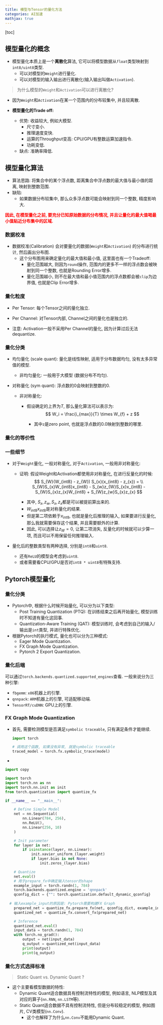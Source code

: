 ```yaml
---
title: 模型与Tensor的量化方法
categories: AI加速
mathjax: true
---
```


[toc]

## 模型量化的概念

* 模型量化本质上是一个**离散化**算法, 它可以将模型数据从`float`类型映射到`int8/uint8`类型.
  * 可以对模型的`Weight`进行量化.
  * 可以对模型的输入输出进行离散化(输入输出叫做`Activation`).



> 为什么模型的`Weight`和`Activation`可以进行离散化?

* 因为`Weight`和`Activation`在某一个范围内的分布较集中, 并且较离散.





* **模型量化的Trade off:**
  * 优势: 收益较大, 例如大模型.
    * 尺寸变小.
    * 推理速度变快.
    * 运算的Throughput变高: CPU/GPU有整数运算加速指令.
    * 功耗变低.
  * 缺点: 准确率降低.



## 模型量化算法

* 算法思路: 将集合中的某个浮点数, 距离集合中浮点数的最大值与最小值的距离, 映射到整数范围.
* 缺陷:
  * 如果数据分布较集中, 那么众多浮点数可能会映射到同一个整数, 精度影响大.


<font color=red>**因此, 在模型量化之前, 要充分已知原始数据的分布情况, 并且让量化的最大值喝最小值贴近分布集中的区域.**</font>

### 数据校准

* 数据校准(Calibration) 会对要量化的数据(`Weight`和`Activation`) 的分布进行统计, 然后画出分布图.
  * 这个分布图用来确定量化的最大值和最小值, 这里面也有一个Tradeoff:
    * 量化范围越大, 则因为`round`操作, 范围内的更多不一样的浮点数会被映射到同一个整数, 也就是Rounding Error增多.
    * 量化范围越小, 则不在最大值和最小值范围内的浮点数都会被`clip`为边界值, 也就是Clip Error增多.

### 量化粒度

* Per Tensor: 每个Tensor之间的量化独立.

* Per Channel: 对Tensor内部, Channel之间的量化也是独立的.

* 注意: Activation一般不采用Per Channel的量化, 因为计算过后无法dequantize.

### 量化分类

* 均匀量化 (scale quant): 量化是线性映射, 适用于分布数据均匀, 没有太多异常值的模型.

  * 非均匀量化: 一般用于大模型 (数据分布不均匀).

* 对称量化 (sym quant): 浮点数的0会映射到整数的0.

  * 非对称量化:

    * 假设确定的上界为$T$, 那么量化算法可以表示为:
      $$
      W_i = \frac{i_{max}}{T} \times W_{f} + z
      $$

      * 其中`z`是zero point, 也就是浮点数的0.0映射到整数的哪里.



### 量化的等价性




### 一些细节

* 对于`Weight`量化, 一般对称量化, 对于`Activation`, 一般用非对称量化:

  * 证明: 假设Weight和Activation都使用非对称量化, 在进行反量化的时候:
    $$
    S_{W}(W_{int8} - z_{W}) S_{x}(x_{int8} - z_{x}) = \\
    S_{W}S_{x}W_{int8}x_{int8} - S_{w}z_{W}S_{x}x_{int8} - S_{W}S_{x}z_{x}W_{int8} + S_{W}z_{w}S_{x}z_{x}
    $$

    * 其中, $S_x, z_{w}, S_{x}, z_{x}$都是可以被提前算出来的.
    * $W_{int8}x_{int8}$是对称量化的结果.
    * 但是第二项依赖于$x_{int8}$, 也就是量化后推理的输入, 如果要进行反量化, 那么我就需要保存这个结果, 并且需要额外的计算.
    * 因此, 可以选择让$z_{W} = 0$, 让第二项消失, 反量化的时候就可以少算一项, 而且可以不用保留任何推理输入.

* 量化后的整数类型有两种选择, 分别是`int8`和`uint8`.
  * 还有`ReLU`的模型会考虑到`uint8`.
  * 或者需要看CPU/GPU是否对`int8 * uint8`有特殊支持.



## Pytorch模型量化



### 量化分类

* Pytorch中, 根据什么时候开始量化, 可以分为以下类型:
  * Post Training Quantization (PTQ): 在训练结束之后再开始量化, 模型训练时不知道有量化这回事.
  * Quantization-Aware Training (QAT): 模型训练时, 会考虑到自己的输入/输出是`int`类型, 并进行特殊优化.
* 根据Pytorch的执行模式, 量化也可以分为三种模式:
  * Eager Mode Quantization.
  * FX Graph Mode Quantization.
  * Pytorch 2 Export Quantization.

### 量化后端

可以通过`torch.backends.quantized.supported_engines`查看. 一般来说分为三种引擎:

* `fbgemm`: `x86`机器上的引擎.
* `qnnpack`: `ARM`机器上的引擎, 可适配移动端.
* `TensorRT/cuDNN`: GPU上的引擎.



### FX Graph Mode Quantization

* 首先, 需要检测模型是否满足`symbolic traceable`, 只有满足条件才能继续.

  ```python
  import torch
  
  # 调用这个函数, 如果没有异常, 就是symbolic traceable
  traced_model = torch.fx.symbolic_trace(model)
  ```

* 





```python
import copy

import torch
import torch.nn as nn
import torch.nn.init as init
from torch.quantization import quantize_fx

if __name__ == "__main__":

	# Define Simple Model
	net = nn.Sequential(
		nn.Linear(784, 256),
		nn.ReLU(),
		nn.Linear(256, 10)
	)

	# Init parameter
	for layer in net:
		if isinstance(layer, nn.Linear):
			init.xavier_uniform_(layer.weight)
			if layer.bias is not None:
				init.zeros_(layer.bias)

	# Quantize
	net.eval()
	# 用于prepare_fx中确定输入tensor的shape
	example_input = torch.randn(1, 784)
	torch.backends.quantized.engine = 'qnnpack'
	qconfig_dict = {"": torch.quantization.default_dynamic_qconfig}
  
  # 输入example_input的原因是: Pytorch需要构建FX Graph
	prepared_net = quantize_fx.prepare_fx(net, qconfig_dict, example_input)
	quantized_net = quantize_fx.convert_fx(prepared_net)

	# Inference
	quantized_net.eval()
	input_data = torch.randn(1, 784)
	with torch.no_grad():
		output = net(input_data)
		q_output = quantized_net(input_data)
		print(output)
		print(q_output)

```







### 量化方式选择标准

> Static Quant vs. Dynamic Quant ?

* 这个主要看模型数据的特性:
  * Dynamic Quant适合数据具有控制流特性的模型, 例如语言, NLP模型及其对应的算子(`nn.RNN`, `nn.LSTM`等).
  * Static Quant适合数据不具有控制流特性, 但是分布较稳定的模型, 例如图片, CV类模型(`nn.Conv`).
    * 这个也解释了为什么`nn.Conv`不能用Dynamic Quant.



